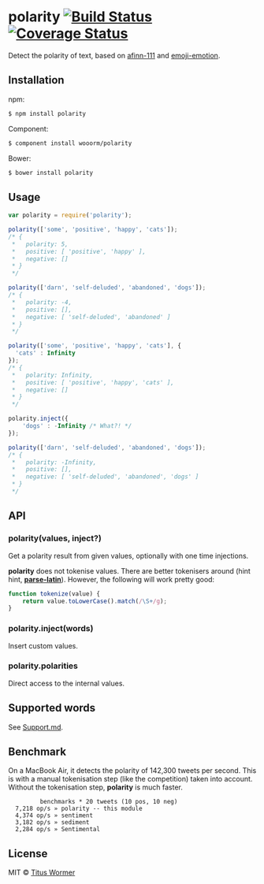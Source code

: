 # polarity [![Build Status](https://img.shields.io/travis/wooorm/polarity.svg?style=flat)](https://travis-ci.org/wooorm/polarity) [![Coverage Status](https://img.shields.io/coveralls/wooorm/polarity.svg?style=flat)](https://coveralls.io/r/wooorm/polarity?branch=master)

Detect the polarity of text, based on [afinn-111](https://github.com/wooorm/afinn-111) and [emoji-emotion](https://github.com/wooorm/emoji-emotion).

## Installation

npm:

```sh
$ npm install polarity
```

Component:

```sh
$ component install wooorm/polarity
```

Bower:

```sh
$ bower install polarity
```

## Usage

```js
var polarity = require('polarity');

polarity(['some', 'positive', 'happy', 'cats']);
/* {
 *   polarity: 5,
 *   positive: [ 'positive', 'happy' ],
 *   negative: []
 * }
 */

polarity(['darn', 'self-deluded', 'abandoned', 'dogs']);
/* {
 *   polarity: -4,
 *   positive: [],
 *   negative: [ 'self-deluded', 'abandoned' ]
 * }
 */

polarity(['some', 'positive', 'happy', 'cats'], {
  'cats' : Infinity
});
/* {
 *   polarity: Infinity,
 *   positive: [ 'positive', 'happy', 'cats' ],
 *   negative: []
 * }
 */

polarity.inject({
    'dogs' : -Infinity /* What?! */
});

polarity(['darn', 'self-deluded', 'abandoned', 'dogs']);
/* {
 *   polarity: -Infinity,
 *   positive: [],
 *   negative: [ 'self-deluded', 'abandoned', 'dogs' ]
 * }
 */
```

## API

### polarity(values, inject?)

Get a polarity result from given values, optionally with one time injections.

**polarity** does not tokenise values. There are better tokenisers around (hint hint, **[parse-latin](https://github.com/wooorm/parse-latin)**). However, the following will work pretty good:

```js
function tokenize(value) {
    return value.toLowerCase().match(/\S+/g);
}
```

### polarity.inject(words)

Insert custom values.

### polarity.polarities

Direct access to the internal values.

## Supported words

See [Support.md](Support.md).

## Benchmark

On a MacBook Air, it detects the polarity of 142,300 tweets per second.
This is with a manual tokenisation step (like the competition) taken into account. Without the tokenisation step, **polarity** is much faster.

```
         benchmarks * 20 tweets (10 pos, 10 neg)
  7,218 op/s » polarity -- this module
  4,374 op/s » sentiment
  3,182 op/s » sediment
  2,284 op/s » Sentimental
```

## License

MIT © [Titus Wormer](http://wooorm.com)
